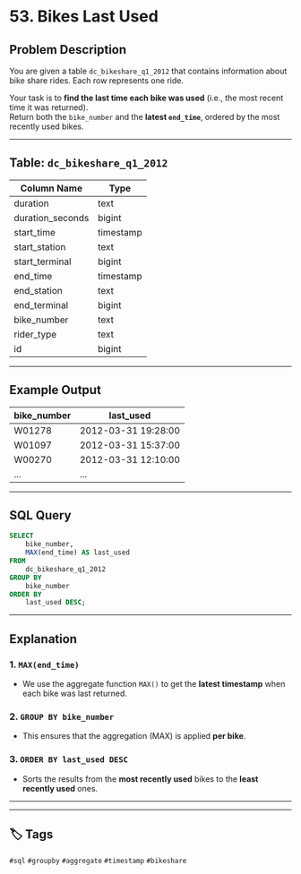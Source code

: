 
# 53. Bikes Last Used

## Problem Description

You are given a table `dc_bikeshare_q1_2012` that contains information about bike share rides. Each row represents one ride.

Your task is to **find the last time each bike was used** (i.e., the most recent time it was returned).  
Return both the `bike_number` and the **latest `end_time`**, ordered by the most recently used bikes.

---

## Table: `dc_bikeshare_q1_2012`

| Column Name       | Type     |
|-------------------|----------|
| duration          | text     |
| duration_seconds  | bigint   |
| start_time        | timestamp|
| start_station     | text     |
| start_terminal    | bigint   |
| end_time          | timestamp|
| end_station       | text     |
| end_terminal      | bigint   |
| bike_number       | text     |
| rider_type        | text     |
| id                | bigint   |

---

## Example Output

| bike_number | last_used          |
|-------------|--------------------|
| W01278      | 2012-03-31 19:28:00|
| W01097      | 2012-03-31 15:37:00|
| W00270      | 2012-03-31 12:10:00|
| ...         | ...                |

---

## SQL Query

```sql
SELECT 
    bike_number, 
    MAX(end_time) AS last_used
FROM 
    dc_bikeshare_q1_2012
GROUP BY 
    bike_number
ORDER BY 
    last_used DESC;
```

---

## Explanation

### 1. `MAX(end_time)`
- We use the aggregate function `MAX()` to get the **latest timestamp** when each bike was last returned.

### 2. `GROUP BY bike_number`
- This ensures that the aggregation (MAX) is applied **per bike**.

### 3. `ORDER BY last_used DESC`
- Sorts the results from the **most recently used** bikes to the **least recently used** ones.

---


---

## 🏷️ Tags

`#sql` `#groupby` `#aggregate` `#timestamp` `#bikeshare`

